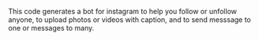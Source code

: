 This code generates a bot for instagram to help you follow or unfollow anyone, to upload photos or videos with caption, and to send messsage to one or messages to many.
